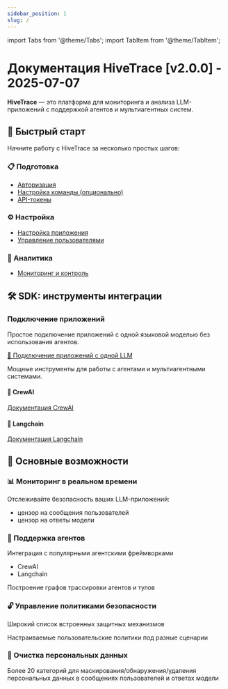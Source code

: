 ```yaml
---
sidebar_position: 1
slug: /
---
```


import Tabs from '@theme/Tabs';
import TabItem from '@theme/TabItem';

# Документация HiveTrace [v2.0.0] - 2025-07-07

<div style={{textAlign: 'left', marginBottom: '2rem'}}>

**HiveTrace** — это платформа для мониторинга и анализа LLM-приложений с поддержкой агентов и мультиагентных систем.

</div>

## 🚀 Быстрый старт

Начните работу с HiveTrace за несколько простых шагов:

<div style={{display: 'grid', gridTemplateColumns: 'repeat(auto-fit, minmax(300px, 1fr))', gap: '1rem', marginBottom: '2rem'}}>

<div style={{border: '1px solid var(--ifm-color-emphasis-300)', borderRadius: '8px', padding: '1.5rem', backgroundColor: 'var(--ifm-background-color)'}}>

### 📋 Подготовка
- [Авторизация](getting_started/auth-setup)
- [Настройка команды (опционально)](getting_started/team-setup)
- [API-токены](getting_started/integration)

</div>

<div style={{border: '1px solid var(--ifm-color-emphasis-300)', borderRadius: '8px', padding: '1.5rem', backgroundColor: 'var(--ifm-background-color)'}}>

### ⚙️ Настройка
- [Настройка приложения](getting_started/app-setup)
- [Управление пользователями](getting_started/user-management)

</div>

<div style={{border: '1px solid var(--ifm-color-emphasis-300)', borderRadius: '8px', padding: '1.5rem', backgroundColor: 'var(--ifm-background-color)'}}>

### 🔗 Аналитика
- [Мониторинг и контроль](getting_started/monitoring)

</div>

</div>

## 🛠️ SDK: инструменты интеграции

### Подключение приложений

<Tabs>
<TabItem value="single-llm" label="Одиночная LLM" default>

Простое подключение приложений с одной языковой моделью без использования агентов.

[📖 Подключение приложений с одной LLM](SDK/single_llm_applications)

</TabItem>
<TabItem value="agents" label="Агенты">

Мощные инструменты для работы с агентами и мультиагентными системами.

<div style={{display: 'grid', gridTemplateColumns: 'repeat(auto-fit, minmax(250px, 1fr))', gap: '1rem', marginTop: '1rem'}}>

<div style={{border: '1px solid var(--ifm-color-emphasis-300)', borderRadius: '6px', padding: '1rem', textAlign: 'center'}}>

#### 🤖 CrewAI
[Документация CrewAI](SDK/Agents/CrewAI/)

</div>

<div style={{border: '1px solid var(--ifm-color-emphasis-300)', borderRadius: '6px', padding: '1rem', textAlign: 'center'}}>

#### 🔗 Langchain
[Документация Langchain](SDK/Agents/Langchain/)

</div>

</div>

</TabItem>
</Tabs>

## 🎯 Основные возможности

<div style={{display: 'grid', gridTemplateColumns: 'repeat(auto-fit, minmax(280px, 1fr))', gap: '1.5rem', marginTop: '2rem'}}>

<div style={{border: '1px solid var(--ifm-color-emphasis-300)', borderRadius: '8px', padding: '1.5rem', backgroundColor: 'var(--ifm-background-color)'}}>

### 📊 Мониторинг в реальном времени
Отслеживайте безопасность ваших LLM-приложений:
  - цензор на сообщения пользователей
  - цензор на ответы модели

</div>

<div style={{border: '1px solid var(--ifm-color-emphasis-300)', borderRadius: '8px', padding: '1.5rem', backgroundColor: 'var(--ifm-background-color)'}}>

### 🤖 Поддержка агентов
Интеграция с популярными агентскими фреймворками
  - CrewAI
  - Langchain

Построение графов трассировки агентов и тулов

</div>

<div style={{border: '1px solid var(--ifm-color-emphasis-300)', borderRadius: '8px', padding: '1.5rem', backgroundColor: 'var(--ifm-background-color)'}}>

### 🔓 Управление политиками безопасности
Широкий список встроенных защитных механизмов

Настраиваемые пользовательские политики под разные сценарии

</div>

<div style={{border: '1px solid var(--ifm-color-emphasis-300)', borderRadius: '8px', padding: '1.5rem', backgroundColor: 'var(--ifm-background-color)'}}>

### 🧹 Очистка персональных данных
Более 20 категорий для маскирования/обнаружения/удаления персональных данных в сообщениях пользователей и ответах модели

</div>

</div>
